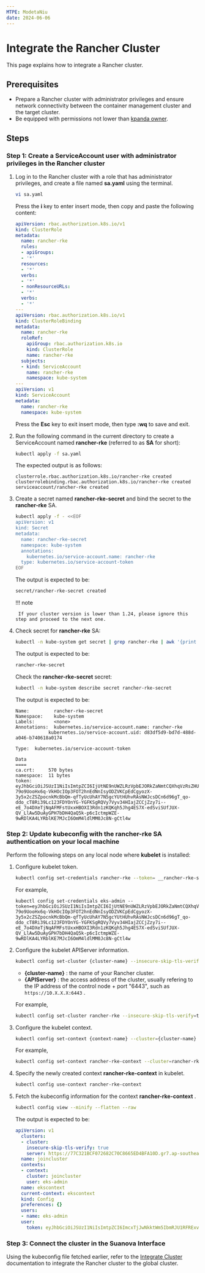 ```yaml
---
MTPE: ModetaNiu
date: 2024-06-06
---
```


# Integrate the Rancher Cluster

This page explains how to integrate a Rancher cluster.

## Prerequisites

- Prepare a Rancher cluster with administrator privileges and ensure network connectivity between the container management cluster and the target cluster.
- Be equipped with permissions not lower than [kpanda owner](../permissions/permission-brief.md).

## Steps

### Step 1: Create a ServiceAccount user with administrator privileges in the Rancher cluster

1. Log in to the Rancher cluster with a role that has administrator privileges, and create a file named __sa.yaml__ 
   using the terminal.

    ```bash
    vi sa.yaml
    ```

    Press the __i__ key to enter insert mode, then copy and paste the following content:

    ```yaml title="sa.yaml"
    apiVersion: rbac.authorization.k8s.io/v1
    kind: ClusterRole
    metadata:
      name: rancher-rke
      rules:
      - apiGroups:
      - '*'
      resources:
      - '*'
      verbs:
      - '*'
      - nonResourceURLs:
      - '*'
      verbs:
      - '*'
    ---
    apiVersion: rbac.authorization.k8s.io/v1
    kind: ClusterRoleBinding
    metadata:
      name: rancher-rke
      roleRef:
        apiGroup: rbac.authorization.k8s.io
        kind: ClusterRole
        name: rancher-rke
      subjects:
      - kind: ServiceAccount
        name: rancher-rke
        namespace: kube-system
    ---
    apiVersion: v1
    kind: ServiceAccount
    metadata:
      name: rancher-rke
      namespace: kube-system
    ```

    Press the __Esc__ key to exit insert mode, then type __:wq__ to save and exit.

2. Run the following command in the current directory to create a ServiceAccount named __rancher-rke__ 
   (referred to as __SA__ for short):

    ```bash
    kubectl apply -f sa.yaml
    ```

    The expected output is as follows:

    ```console
    clusterrole.rbac.authorization.k8s.io/rancher-rke created
    clusterrolebinding.rbac.authorization.k8s.io/rancher-rke created
    serviceaccount/rancher-rke created
    ```

3. Create a secret named __rancher-rke-secret__ and bind the secret to the __rancher-rke__ SA.

    ```bash
    kubectl apply -f - <<EOF
    apiVersion: v1
    kind: Secret
    metadata:
      name: rancher-rke-secret
      namespace: kube-system
      annotations:
        kubernetes.io/service-account.name: rancher-rke
      type: kubernetes.io/service-account-token
    EOF
    ```

    The output is expected to be:

    ```bash
    secret/rancher-rke-secret created
    ```

    !!! note

        If your cluster version is lower than 1.24, please ignore this step and proceed to the next one.

4. Check secret for __rancher-rke__ SA:

    ```bash
    kubectl -n kube-system get secret | grep rancher-rke | awk '{print $1}'
    ```

    The output is expected to be:

    ```bash
    rancher-rke-secret
    ```

    Check the __rancher-rke-secret__ secret:

    ```bash
    kubectl -n kube-system describe secret rancher-rke-secret
    ```

    The output is expected to be:

    ```console
    Name:         rancher-rke-secret
    Namespace:    kube-system
    Labels:       <none>
    Annotations:  kubernetes.io/service-account.name: rancher-rke
                kubernetes.io/service-account.uid: d83df5d9-bd7d-488d-a046-b740618a0174

    Type:  kubernetes.io/service-account-token

    Data
    ====
    ca.crt:     570 bytes
    namespace:  11 bytes
    token:      eyJhbGciOiJSUzI1NiIsImtpZCI6IjUtNE9nUWZLRzVpbEJORkZaNmtCQXhqVzRsZHU4MHhHcDBfb0VCaUo0V1kifQ.eyJpc3MiOiJrdWJlcm5ldGVzL3NlcnZpY2VhY2NvdW50Iiwia3ViZXJuZXRlcy5pby9zZXJ2aWNlYWNjb3VudC9uYW1lc3BhY2UiOiJrdWJlLXN5c3RlbSIsImt1YmVybmV0ZXMuaW8vc2VydmljZWFjY291bnQvc2VjcmV0Lm5hbWUiOiJyYW5jaGVyLXJrZS1zZWNyZXQiLCJrdWJlcm5ldGVzLmlvL3NlcnZpY2VhY2NvdW50L3NlcnZpY2UtYWNjb3VudC5uYW1lIjoicmFuY2hlci1ya2UiLCJrdWJlcm5ldGVzLmlvL3NlcnZpY2VhY2NvdW50L3NlcnZpY2UtYWNjb3VudC51aWQiOiJkODNkZjVkOS1iZDdkLTQ4OGQtYTA0Ni1iNzQwNjE4YTAxNzQiLCJzdWIiOiJzeXN0ZW06c2VydmljZWFjY291bnQ6a3ViZS1zeXN0ZW06cmFuY2hlci1ya2UifQ.VNsMtPEFOdDDeGt_8VHblcMRvjOwPXMM-79o9UooHx6q-VkHOcIOp3FOT2hnEdNnIsyODZVKCpEdCgyozX-3y5x2cZSZpocnkMcBbQm-qfTyUcUhAY7N5gcYUtHUhvRAsNWJcsDCn6d96gT_qo-ddo_cT8Ri39Lc123FDYOnYG-YGFKSgRQVy7Vyv34HIajZCCjZzy7i--eE_7o4DXeTjNqAFMFstUxxHBOXI3Rdn1zKQKqh5Jhg4ES7X-edSviSUfJUX-QV_LlAw5DuAyGPH7bDH4QaQ5k-p6cIctmpWZE-9wRDlKA4LYRblKE7MJcI6OmM4ldlMM0Jc8N-gCtl4w
    ```

### Step 2: Update kubeconfig with the rancher-rke SA authentication on your local machine

Perform the following steps on any local node where __kubelet__ is installed:

1. Configure kubelet token.

    ```bash
    kubectl config set-credentials rancher-rke --token= __rancher-rke-secret__ 里面的 token 信息
    ```

    For example,

    ```
    kubectl config set-credentials eks-admin --token=eyJhbGciOiJSUzI1NiIsImtpZCI6IjUtNE9nUWZLRzVpbEJORkZaNmtCQXhqVzRsZHU4MHhHcDBfb0VCaUo0V1kifQ.eyJpc3MiOiJrdWJlcm5ldGVzL3NlcnZpY2VhY2NvdW50Iiwia3ViZXJuZXRlcy5pby9zZXJ2aWNlYWNjb3VudC9uYW1lc3BhY2UiOiJrdWJlLXN5c3RlbSIsImt1YmVybmV0ZXMuaW8vc2VydmljZWFjY291bnQvc2VjcmV0Lm5hbWUiOiJyYW5jaGVyLXJrZS1zZWNyZXQiLCJrdWJlcm5ldGVzLmlvL3NlcnZpY2VhY2NvdW50L3NlcnZpY2UtYWNjb3VudC5uYW1lIjoicmFuY2hlci1ya2UiLCJrdWJlcm5ldGVzLmlvL3NlcnZpY2VhY2NvdW50L3NlcnZpY2UtYWNjb3VudC51aWQiOiJkODNkZjVkOS1iZDdkLTQ4OGQtYTA0Ni1iNzQwNjE4YTAxNzQiLCJzdWIiOiJzeXN0ZW06c2VydmljZWFjY291bnQ6a3ViZS1zeXN0ZW06cmFuY2hlci1ya2UifQ.VNsMtPEFOdDDeGt_8VHblcMRvjOwPXMM-79o9UooHx6q-VkHOcIOp3FOT2hnEdNnIsyODZVKCpEdCgyozX-3y5x2cZSZpocnkMcBbQm-qfTyUcUhAY7N5gcYUtHUhvRAsNWJcsDCn6d96gT_qo-ddo_cT8Ri39Lc123FDYOnYG-YGFKSgRQVy7Vyv34HIajZCCjZzy7i--eE_7o4DXeTjNqAFMFstUxxHBOXI3Rdn1zKQKqh5Jhg4ES7X-edSviSUfJUX-QV_LlAw5DuAyGPH7bDH4QaQ5k-p6cIctmpWZE-9wRDlKA4LYRblKE7MJcI6OmM4ldlMM0Jc8N-gCtl4w
    ```

2. Configure the kubelet APIServer information.

    ```bash
    kubectl config set-cluster {cluster-name} --insecure-skip-tls-verify=true --server={APIServer}
    ```

    - __{cluster-name}__ : the name of your Rancher cluster.
    - __{APIServer}__ : the access address of the cluster, usually refering to the IP address of the control node + port "6443", such as `https://10.X.X.X:6443` .

    For example,

    ```bash
    kubectl config set-cluster rancher-rke --insecure-skip-tls-verify=true --server=https://10.X.X.X:6443
    ```

3.  Configure the kubelet context.

    ```bash
    kubectl config set-context {context-name} --cluster={cluster-name} --user={SA-usename}
    ```

    For example, 

    ```bash
    kubectl config set-context rancher-rke-context --cluster=rancher-rke --user=rancher-rke
    ```

4. Specify the newly created context __rancher-rke-context__ in kubelet.

    ```bash
    kubectl config use-context rancher-rke-context
    ```

5. Fetch the kubeconfig information for the context __rancher-rke-context__ .

    ```bash
    kubectl config view --minify --flatten --raw
    ```

    The output is expected to be:

    ```yaml
    apiVersion: v1
      clusters:
      - cluster:
        insecure-skip-tls-verify: true
        server: https://77C321BCF072682C70C8665ED4BFA10D.gr7.ap-southeast-1.eks.amazonaws.com
      name: joincluster
      contexts:
      - context:
        cluster: joincluster
        user: eks-admin
      name: ekscontext
      current-context: ekscontext
      kind: Config
      preferences: {}
      users:
      - name: eks-admin
      user:
        token: eyJhbGciOiJSUzI1NiIsImtpZCI6ImcxTjJwNkktWm5IbmRJU1RFRExvdWY1TGFWVUtGQ3VIejFtNlFQcUNFalEifQ.eyJpc3MiOiJrdWJlcm5ldGVzL3NlcnZpY2VhY2NvdW50Iiwia3ViZXJuZXRlcy5pby9zZXJ2aWNlYWNjb3VudC9uYW1lc3BhY2UiOiJrdWJlLXN5c3RlbSIsImt1YmVybmV0ZXMuaW8vc2VydmljZWFjY291bnQvc2V

### Step 3: Connect the cluster in the Suanova Interface

Using the kubeconfig file fetched earlier, refer to the [Integrate Cluster](./integrate-cluster.md) documentation to integrate the Rancher cluster to the global cluster.

